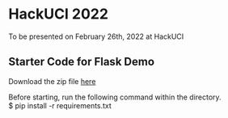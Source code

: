 # HackUCI 2022

To be presented on February 26th, 2022 at HackUCI

## Starter Code for Flask Demo
Download the zip file [here](https://drive.google.com/file/d/1ldL8Rrqf12rIDUGEZlnm3ju_7epYp3lr/view?usp=sharing)

Before starting, run the following command within the directory.  
$ pip install -r requirements.txt
